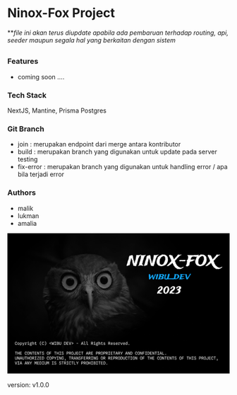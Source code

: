# Ninox-Fox Project
***file ini akan terus diupdate apabila ada pembaruan terhadap routing, api, seeder maupun segala hal yang berkaitan dengan sistem*

##

### Features
- coming soon ....


### Tech Stack
NextJS, Mantine, Prisma Postgres

### Git Branch
- join : merupakan endpoint dari merge antara kontributor
- build : merupakan branch yang digunakan untuk update pada server testing
- fix-error : merupakan branch yang digunakan untuk handling error / apa bila terjadi error

### Authors
- malik
- lukman
- amalia


![gambar](ninox.png)


version: v1.0.0

